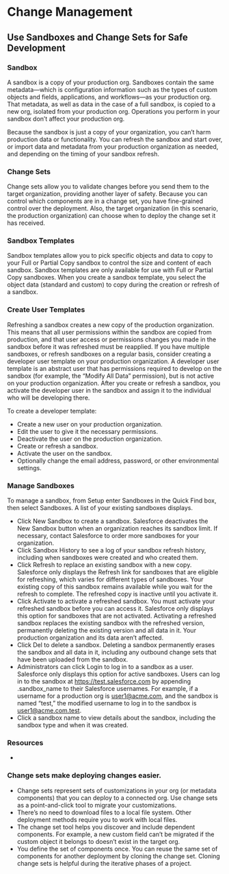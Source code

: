 # Change Management

## Use Sandboxes and Change Sets for Safe Development

### Sandbox 
A sandbox is a copy of your production org. Sandboxes contain the same metadata—which is configuration information such as the types of custom objects and fields, applications, and workflows—as your production org. That metadata, as well as data in the case of a full sandbox, is copied to a new org, isolated from your production org. Operations you perform in your sandbox don’t affect your production org.

Because the sandbox is just a copy of your organization, you can’t harm production data or functionality. You can refresh the sandbox and start over, or import data and metadata from your production organization as needed, and depending on the timing of your sandbox refresh.

### Change Sets
Change sets allow you to validate changes before you send them to the target organization, providing another layer of safety. Because you can control which components are in a change set, you have fine-grained control over the deployment. Also, the target organization (in this scenario, the production organization) can choose when to deploy the change set it has received. 

### Sandbox Templates
Sandbox templates allow you to pick specific objects and data to copy to your Full or Partial Copy sandbox to control the size and content of each sandbox. Sandbox templates are only available for use with Full or Partial Copy sandboxes.
When you create a sandbox template, you select the object data (standard and custom) to copy during the creation or refresh of a sandbox.

### Create User Templates
Refreshing a sandbox creates a new copy of the production organization. This means that all user permissions within the sandbox are copied from production, and that user access or permissions changes you made in the sandbox before it was refreshed must be reapplied. If you have multiple sandboxes, or refresh sandboxes on a regular basis, consider creating a developer user template on your production organization. A developer user template is an abstract user that has permissions required to develop on the sandbox (for example, the “Modify All Data” permission), but is not active on your production organization. After you create or refresh a sandbox, you activate the developer user in the sandbox and assign it to the individual who will be developing there.

To create a developer template:
* Create a new user on your production organization.
* Edit the user to give it the necessary permissions.
* Deactivate the user on the production organization.
* Create or refresh a sandbox.
* Activate the user on the sandbox.
* Optionally change the email address, password, or other environmental settings.

### Manage Sandboxes
To manage a sandbox, from Setup enter Sandboxes in the Quick Find box, then select Sandboxes. A list of your existing sandboxes displays.

* Click New Sandbox to create a sandbox. Salesforce deactivates the New Sandbox button when an organization reaches its sandbox limit. If necessary, contact Salesforce to order more sandboxes for your organization.
* Click Sandbox History to see a log of your sandbox refresh history, including when sandboxes were created and who created them.
* Click Refresh to replace an existing sandbox with a new copy. Salesforce only displays the Refresh link for sandboxes that are eligible for refreshing, which varies for different types of sandboxes. Your existing copy of this sandbox remains available while you wait for the refresh to complete. The refreshed copy is inactive until you activate it.
* Click Activate to activate a refreshed sandbox. You must activate your refreshed sandbox before you can access it. Salesforce only displays this option for sandboxes that are not activated.
Activating a refreshed sandbox replaces the existing sandbox with the refreshed version, permanently deleting the existing version and all data in it. Your production organization and its data aren’t affected.
* Click Del to delete a sandbox.
Deleting a sandbox permanently erases the sandbox and all data in it, including any outbound change sets that have been uploaded from the sandbox.
* Administrators can click Login to log in to a sandbox as a user. Salesforce only displays this option for active sandboxes. Users can log in to the sandbox at https://test.salesforce.com by appending .sandbox_name to their Salesforce usernames. For example, if a username for a production org is user1@acme.com, and the sandbox is named “test,” the modified username to log in to the sandbox is user1@acme.com.test.
* Click a sandbox name to view details about the sandbox, including the sandbox type and when it was created.

### Resources
* []()



### Change sets make deploying changes easier.
* Change sets represent sets of customizations in your org (or metadata components) that you can deploy to a connected org. Use change sets as a point-and-click tool to migrate your customizations.
* There’s no need to download files to a local file system. Other deployment methods require you to work with local files.
* The change set tool helps you discover and include dependent components. For example, a new custom field can’t be migrated if the custom object it belongs to doesn’t exist in the target org.
* You define the set of components once. You can reuse the same set of components for another deployment by cloning the change set. Cloning change sets is helpful during the iterative phases of a project.

